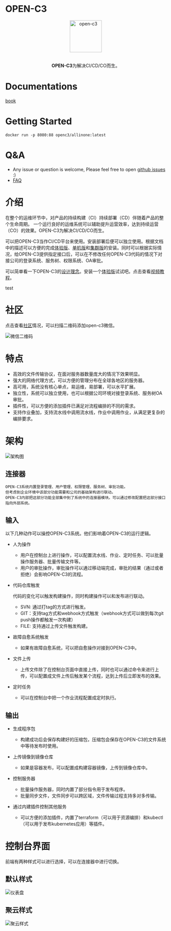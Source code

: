 # OPEN-C3

<div align="center">
  <img width="100" style="max-width:100%" src="./c3-front/src/assets/images/open-c3-logo.jpeg" title="open-c3">
  <br><br>
  <p><b>OPEN-C3</b>为解决CI/CD/CO而生。</p>	
</div>

# Documentations

[book](https://open-c3.github.io)

# Getting Started

```
docker run -p 8080:88 openc3/allinone:latest
```

# Q&A

- Any issue or question is welcome, Please feel free to open [github issues](https://github.com/open-c3/open-c3/issues) :)
- [FAQ](https://open-c3.github.io/FAQ/)


# 介绍

在整个的运维环节中，对产品的持续构建（CI）持续部署（CD）伴随着产品的整个生命周期。
一个运行良好的运维系统可以辅助提升运营效率，达到持续运营（CO）的效果。OPEN-C3为解决CI/CD/CO而生。

可以把OPEN-C3当作CI/CD平台来使用。安装部署后便可以独立使用。根据文档中的描述可以方便的完成[体验版](https://open-c3.github.io/体验版安装/)、[单机版](https://open-c3.github.io/单机版安装/)和[集群版](https://open-c3.github.io/集群版安装/)的安装。同时可以根据实际情况，给OPEN-C3提供指定接口后，可以在不修改任何OPEN-C3代码的情况下对接公司的登录系统、服务树、权限系统、OA审批。

可以简单看一下OPEN-C3的[设计理念](https://open-c3.github.io/设计理念/)。安装一个[体验版](https://open-c3.github.io/体验版安装/)试试吧。点击查看[视频教程](https://open-c3.github.io/视频教程/)。

test

# 社区

点击查看[社区](https://open-c3.github.io/社区/)情况，可以扫描二维码添加open-c3微信。

![微信二维码](https://open-c3.github.io/社区/images/open-c3-微信二维码.jpeg)
<!-- 点击查看[社区](/社区/README.md)情况，点击进入[聊天室](https://webchat.freenode.net/?channels=#open-c3)。
点击查看[聊天历史](http://open-c3.cmcloud.org/irclog/index.php)。 -->

# 特点

* 高效的文件传输协议，在面对服务器数量庞大的情况下效果明显。
* 强大的网络代理方式，可以方便的管理分布在全球各地区的服务器。
* 高可用，系统没有核心单点，易运维，易部署，可以水平扩展。
* 独立性，系统可以独立使用，也可以根据公司环境对接登录系统、服务树OA审批。
* 插件性，可以方便的添加插件已满足对流程编排的不同的需求。
* 支持作业叠加，支持流水线中调用流水线，作业中调用作业，从满足更复杂的编排要求。

# 架构

![架构图](https://open-c3.github.io/介绍/images/架构图.png)

## 连接器
```
OPEN-C3系统内置登录管理、用户管理、权限管理、服务树、审批功能。
但考虑到企业环境中该部分功能需要和公司的基础架构进行联动。
OPEN-C3内部把这部分功能全部集中到了系统中的连接器模块。可以通过修改配置把这部分接口指向外部系统。
```
## 输入

以下几种动作可以操控OPEN-C3系统。他们影响着OPEN-C3的运行逻辑。

* 人为操作
   * 用户在控制台上进行操作，可以配置流水线、作业、定时任务、可以批量操作服务器、批量传输文件等。
   * 用户的审批操作，审批操作可以通过移动端完成，审批的结果（通过或者拒绝）会影响OPEN-C3的流程。


* 代码仓库触发

    代码的变化可以触发构建操作，同时构建操作可以和发布进行联动。

   * SVN: 通过打tag的方式进行触发。
   * GIT：支持tag方式和webhook方式触发（webhook方式可以做到每次git push操作都触发一次构建）
   * FILE: 支持通过上传文件触发构建。


* 故障自愈系统触发

   * 如果有故障自愈系统，可以把自愈操作对接到OPEN-C3中。


* 文件上传

    * 上传文件除了在控制台页面中直接上传，同时也可以通过命令来进行上传，可以配置成文件上传后触发某个流程，达到上传后立即发布的效果。


* 定时任务

    * 可以在控制台中把一个作业流程配置成定时执行。

## 输出

* 生成程序包

   * 构建成功后会保存构建好的压缩包，压缩包会保存在OPEN-C3的文件系统中等待发布时使用。


* 上传镜像到镜像仓库

    * 如果是容器发布，可以配置成构建容器镜像，上传到镜像仓库中。


* 控制服务器

    * 批量操作服务器，同时内置了部分指令用于发布程序。
    * 批量同步文件，文件同步可以跨区域，文件传输过程支持多对多传输。


* 通过内建插件控制其他服务

    * 可以方便的添加插件，内置了terraform（可以用于资源编排）和kubectl（可以用于发布kubernetes应用）等插件。


# 控制台界面

前端有两种样式可以进行选择，可以在连接器中进行切换。

## 默认样式

![仪表盘](https://open-c3.github.io/介绍/images/仪表盘.png)

## 聚云样式

![聚云样式](https://open-c3.github.io/介绍/images/juyun样式.png)

